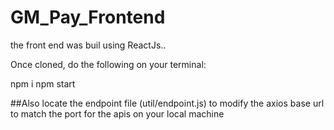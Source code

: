 # GM_Pay_Frontend


the front end was buil using ReactJs..


Once cloned, do the following on your terminal:

npm i
npm start


##Also locate the endpoint file (util/endpoint.js) to modify the axios base url to match the port for the apis on your local machine
